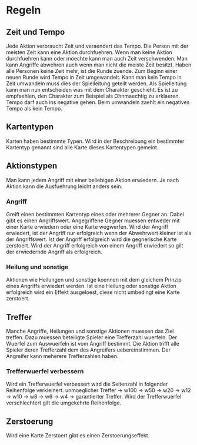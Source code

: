 # Regeln
## Zeit und Tempo
Jede Aktion verbraucht Zeit und veraendert das Tempo. Die Person mit der meisten Zeit kann eine Aktion durchfuehren. Wenn man keine Aktion durchfuehren kann oder moechte kann man auch Zeit verschwenden. Man kann Angriffe abwehren auch wenn man nicht die meiste Zeit besitzt. Haben alle Personen keine Zeit mehr, ist die Runde zuende. Zum Beginn einer neuen Runde wird Tempo in Zeit umgewandelt. Kann man kein Tempo in Zeit umwandeln muss dies der Spielleitung geteilt werden. Als Spielleitung kann man nun entscheiden was mit dem Charakter geschieht. Es ist zu empfaehlen, den Charakter zum Beispiel als Ohnmaechtig zu erklaeren. Tempo darf auch ins negative gehen. Beim umwandeln zaehlt ein negatives Tempo als kein Tempo.
## Kartentypen
Karten haben bestimmte Typen. Wird in der Beschreibung ein bestimmter Kartentyp genannt sind alle Karte dieses Kartentypen gemeint.
## Aktionstypen
Man kann jedem Angriff mit einer beliebigen Aktion erwiedern. Je nach Aktion kann die Ausfuehrung leicht anders sein.
### Angriff
Greift einen bestimmten Kartentyp eines oder mehrerer Gegner an. Dabei gibt es einen Angriffswert. Angegriffene Gegner muessen entweder mit einer Karte erwiedern oder eine Karte wegwerfen. Wird der Angriff erwiedert, ist der Angriff nur erfolgreich wenn der Abwehrwert kleiner ist als der Angriffswert. Ist der Angriff erfolgreich wird die gegnerische Karte zerstoert. Wird der Angriff erfolgreich von einem Angriff erwiedert so gilt der erwiedernde Angriff als erfolgreich.
### Heilung und sonstige
Aktionen wie Heilungen und sonstige koennen mit dem gleichem Prinzip eines Angriffs erwiedert werden. Ist eine Heilung oder sonstige Aktion erfolgreich wird ein Effekt ausgeloest, diese nicht umbedingt eine Karte zerstoert.
## Treffer
Manche Angriffe, Heilungen und sonstige Aktionen muessen das Ziel treffen. Dazu muessen beteiligte Spieler eine Trefferzahl wuerfeln. Der Wuerfel zum Auswuerfeln ist vom Angriff bestimmt. Die Aktion trifft alle Spieler deren Trefferzahl dem des Angreifers uebereinstimmen. Der Angreifer kann meherere Trefferzahlen haben.
### Trefferwuerfel verbessern
Wird ein Trefferwuerfel verbessert wird die Seitenzahl in folgender Reihenfolge verkleinert. unmoeglicher Treffer -> w100 -> w50 -> w20 -> w12 -> w10 -> w8 -> w6 -> w4 -> garantierter Treffer. Wird der Trefferwuerfel verschlechtert gilt die umgekehrte Reihenfolge.
## Zerstoerung
Wird eine Karte Zerstoert gibt es einen Zerstoerungseffekt.